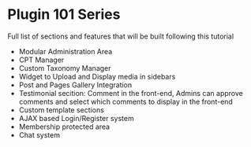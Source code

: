 # Plugin 101 Series

Full list of sections and features that will be built following this tutorial

*   Modular Administration Area
*   CPT Manager
*   Custom Taxonomy Manager
*   Widget to Upload and Display media in sidebars
*   Post and Pages Gallery Integration
*   Testimonial secition: Comment in the front-end, Admins can approve comments and select which comments to display in the front-end
*   Custom template sections
*   AJAX based Login/Register system
*   Membership protected area
*   Chat system